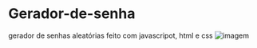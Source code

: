 # Gerador-de-senha
gerador de senhas aleatórias feito com javascripot, html e css
![imagem]([generator/img/fundo.png](https://github.com/Jeffersonm06/Gerador-de-senha/blob/main/generator/img/fundo.jpg)https://github.com/Jeffersonm06/Gerador-de-senha/blob/main/generator/img/fundo.jpg)
